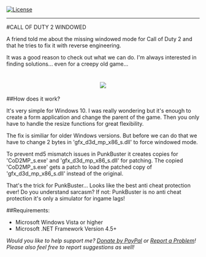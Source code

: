 [![License](https://img.shields.io/badge/Licence-MIT-blue.svg?style=plastic)](https://github.com/Si13n7/CoD2MPWindowed/blob/master/LICENSE.txt)

***

#CALL OF DUTY 2 WINDOWED

A friend told me about the missing windowed mode for Call of Duty 2 and that he tries to fix it with reverse engineering.

It was a good reason to check out what we can do. I'm always interested in finding solutions... even for a creepy old game...

<h1 align="center"><sub><img  src="https://raw.githubusercontent.com/Si13n7/CoD2MPWindowed/master/PREVIEW.png"></sub></h1>


##How does it work?

It's very simple for Windows 10. I was really wondering but it's enough to create a form application and change the parent of the game. Then you only have to handle the resize functions for great flexibility.

The fix is similiar for older Windows versions. But before we can do that we have to change 2 bytes in 'gfx_d3d_mp_x86_s.dll' to force windowed mode.

To prevent md5 mismatch issues in PunkBuster it creates copies for 'CoD2MP_s.exe' and 'gfx_d3d_mp_x86_s.dll' for patching. The copied 'CoD2MP_s.exe' gets a patch to load the patched copy of 'gfx_d3d_mp_x86_s.dll' instead of the original.

That's the trick for PunkBuster... Looks like the best anti cheat protection ever! Do you understand sarcasm? If not: PunkBuster is no anti cheat protection it's only a simulator for ingame lags!


##Requirements:
- Microsoft Windows Vista or higher
- Microsoft .NET Framework Version 4.5+


<i>Would you like to help support me? [Donate by PayPal](https://www.paypal.com/cgi-bin/webscr?cmd=_s-xclick&hosted_button_id=GSCTSX46UPCDW) or [Report a Problem](https://support.si13n7.com/)! Please also feel free to report suggestions as well!</i>